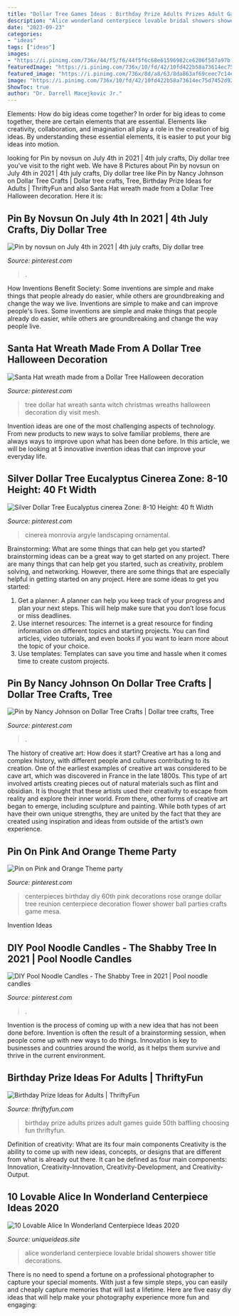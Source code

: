 ```yaml
---
title: "Dollar Tree Games Ideas : Birthday Prize Adults Prizes Adult Games Guide 50th Baffling Choosing Fun Thriftyfun"
description: "Alice wonderland centerpiece lovable bridal showers shower title decorations"
date: "2023-09-23"
categories:
- "ideas"
tags: ["ideas"]
images:
- "https://i.pinimg.com/736x/44/f5/f6/44f5f6c68e61596982ce6206f507a97b.jpg"
featuredImage: "https://i.pinimg.com/736x/10/fd/42/10fd422b58a73614ec75d7452d927e41.jpg"
featured_image: "https://i.pinimg.com/736x/8d/a8/63/8da863af69ceec7c14e2792abab95fd1.jpg"
image: "https://i.pinimg.com/736x/10/fd/42/10fd422b58a73614ec75d7452d927e41.jpg"
ShowToc: true
author: "Dr. Darrell Macejkovic Jr."
---
```



Elements: How do big ideas come together?
In order for big ideas to come together, there are certain elements that are essential. Elements like creativity, collaboration, and imagination all play a role in the creation of big ideas. By understanding these essential elements, it is easier to put your big ideas into motion.

	

		
looking for Pin by novsun on July 4th in 2021 | 4th july crafts, Diy dollar tree you've visit to the right web. We have 8 Pictures about Pin by novsun on July 4th in 2021 | 4th july crafts, Diy dollar tree like Pin by Nancy Johnson on Dollar Tree Crafts | Dollar tree crafts, Tree, Birthday Prize Ideas for Adults | ThriftyFun and also Santa Hat wreath made from a Dollar Tree Halloween decoration. Here it is:
		
    
## Pin By Novsun On July 4th In 2021 | 4th July Crafts, Diy Dollar Tree

<img loading=lazy src="https://i.pinimg.com/736x/20/33/23/203323a82db5739fc7a6bb4f1f52cdd0.jpg" onerror="this.onerror=null;this.src='https://tse1.mm.bing.net/th?id=OIP.7RvH6LFR0poD17-Vkhc3BQHaJ3&amp;pid=15.1';" alt="Pin by novsun on July 4th in 2021 | 4th july crafts, Diy dollar tree">

_Source: pinterest.com_

>. 

	

How Inventions Benefit Society: Some inventions are simple and make things that people already do easier, while others are groundbreaking and change the way we live.
Inventions are simple to make and can improve people's lives. Some inventions are simple and make things that people already do easier, while others are groundbreaking and change the way people live.

    
## Santa Hat Wreath Made From A Dollar Tree Halloween Decoration

<img loading=lazy src="https://i.pinimg.com/736x/44/f5/f6/44f5f6c68e61596982ce6206f507a97b.jpg" onerror="this.onerror=null;this.src='https://tse4.mm.bing.net/th?id=OIP.uxr0ryl0aTifwwtl41uMRgHaLG&amp;pid=15.1';" alt="Santa Hat wreath made from a Dollar Tree Halloween decoration">

_Source: pinterest.com_

>tree dollar hat wreath santa witch christmas wreaths halloween decoration diy visit mesh. 

	

Invention ideas are one of the most challenging aspects of technology. From new products to new ways to solve familiar problems, there are always ways to improve upon what has been done before. In this article, we will be looking at 5 innovative invention ideas that can improve your everyday life.

    
## Silver Dollar Tree Eucalyptus Cinerea Zone: 8-10 Height: 40 Ft Width

<img loading=lazy src="https://i.pinimg.com/736x/10/fd/42/10fd422b58a73614ec75d7452d927e41.jpg" onerror="this.onerror=null;this.src='https://tse2.mm.bing.net/th?id=OIP.BmKqLkg28zsodgzVcFCRTgHaLH&amp;pid=15.1';" alt="Silver Dollar Tree Eucalyptus cinerea Zone: 8-10 Height: 40 ft Width">

_Source: pinterest.com_

>cinerea monrovia argyle landscaping ornamental. 

	

Brainstorming: What are some things that can help get you started?
brainstorming ideas can be a great way to get started on any project. There are many things that can help get you started, such as creativity, problem solving, and networking. However, there are some things that are especially helpful in getting started on any project. Here are some ideas to get you started:  
1. Get a planner: A planner can help you keep track of your progress and plan your next steps. This will help make sure that you don’t lose focus or miss deadlines. 
2. Use internet resources: The internet is a great resource for finding information on different topics and starting projects. You can find articles, video tutorials, and even books if you want to learn more about the topic of your choice. 
3. Use templates: Templates can save you time and hassle when it comes time to create custom projects.

    
## Pin By Nancy Johnson On Dollar Tree Crafts | Dollar Tree Crafts, Tree

<img loading=lazy src="https://i.pinimg.com/736x/62/6e/d2/626ed234bf48e1bbb4f11e40f194a24b.jpg" onerror="this.onerror=null;this.src='https://tse1.mm.bing.net/th?id=OIP.XkXJow3YpfYwGnESZjijBQHaJ9&amp;pid=15.1';" alt="Pin by Nancy Johnson on Dollar Tree Crafts | Dollar tree crafts, Tree">

_Source: pinterest.com_

>. 

	

The history of creative art: How does it start?
Creative art has a long and complex history, with different people and cultures contributing to its creation. One of the earliest examples of creative art was considered to be cave art, which was discovered in France in the late 1800s. This type of art involved artists creating pieces out of natural materials such as flint and obsidian. It is thought that these artists used their creativity to escape from reality and explore their inner world. From there, other forms of creative art began to emerge, including sculpture and painting. While both types of art have their own unique strengths, they are united by the fact that they are created using inspiration and ideas from outside of the artist’s own experience.

    
## Pin On Pink And Orange Theme Party

<img loading=lazy src="https://i.pinimg.com/736x/24/ce/8c/24ce8cf03b6a09562682b91a7d8b90c2--reunion-centerpieces-diy-centerpieces.jpg" onerror="this.onerror=null;this.src='https://tse1.mm.bing.net/th?id=OIP.t9kZPybWQfXl2-Mxt9_ZoQHaNK&amp;pid=15.1';" alt="Pin on Pink and Orange Theme party">

_Source: pinterest.com_

>centerpieces birthday diy 60th pink decorations rose orange dollar tree reunion centerpiece decoration flower shower ball parties crafts game mesa. 

	

Invention Ideas

    
## DIY Pool Noodle Candles - The Shabby Tree In 2021 | Pool Noodle Candles

<img loading=lazy src="https://i.pinimg.com/736x/8d/a8/63/8da863af69ceec7c14e2792abab95fd1.jpg" onerror="this.onerror=null;this.src='https://tse4.mm.bing.net/th?id=OIP.kHpukdR39AjsoHbxjtfVxQHaJ3&amp;pid=15.1';" alt="DIY Pool Noodle Candles - The Shabby Tree in 2021 | Pool noodle candles">

_Source: pinterest.com_

>. 

	

Invention is the process of coming up with a new idea that has not been done before. Invention is often the result of a brainstorming session, when people come up with new ways to do things. Innovation is key to businesses and countries around the world, as it helps them survive and thrive in the current environment.

    
## Birthday Prize Ideas For Adults | ThriftyFun

<img loading=lazy src="http://img.thrfun.com/img/025/657/birthday_prize_ideas_for_adults_s1.jpg" onerror="this.onerror=null;this.src='https://tse2.mm.bing.net/th?id=OIP.D6V4ec3yXNBJAZ5dxT0LTgAAAA&amp;pid=15.1';" alt="Birthday Prize Ideas for Adults | ThriftyFun">

_Source: thriftyfun.com_

>birthday prize adults prizes adult games guide 50th baffling choosing fun thriftyfun. 

	

Definition of creativity: What are its four main components
Creativity is the ability to come up with new ideas, concepts, or designs that are different from what is already out there. It can be defined as four main components: Innovation, Creativity-Innovation, Creativity-Development, and Creativity-Output.

    
## 10 Lovable Alice In Wonderland Centerpiece Ideas 2020

<img loading=lazy src="https://www.uniqueideas.site/wp-content/uploads/alice-in-wonderland-bridal-shower-bridal-showers-alice-and.jpg" onerror="this.onerror=null;this.src='https://tse4.mm.bing.net/th?id=OIP.1zclXPahhE3G_d153lYIzgHaJ6&amp;pid=15.1';" alt="10 Lovable Alice In Wonderland Centerpiece Ideas 2020">

_Source: uniqueideas.site_

>alice wonderland centerpiece lovable bridal showers shower title decorations. 

	

There is no need to spend a fortune on a professional photographer to capture your special moments. With just a few simple steps, you can easily and cheaply capture memories that will last a lifetime. Here are five easy diy ideas that will help make your photography experience more fun and engaging:

